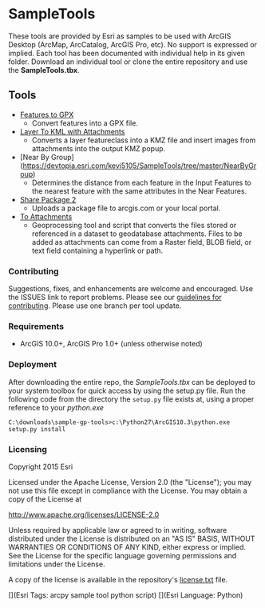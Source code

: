 # SampleTools

These tools are provided by Esri as samples to be used with ArcGIS Desktop (ArcMap, ArcCatalog, ArcGIS Pro, etc). No support is expressed or implied. Each tool has been documented with individual help in its given folder. Download an individual tool or clone the entire repository and use the **SampleTools.tbx**.

## Tools

* [Features to GPX](https://devtopia.esri.com/kevi5105/SampleTools/tree/master/FeaturesToGPX)
  * Convert features into a GPX file.
* [Layer To KML with Attachments](https://devtopia.esri.com/kevi5105/SampleTools/tree/master/LayerToKML_attachments)
  * Converts a layer featureclass into a KMZ file and insert images from attachments into the output KMZ popup.
* [Near By Group]  (https://devtopia.esri.com/kevi5105/SampleTools/tree/master/NearByGroup)
  * Determines the distance from each feature in the Input Features to the nearest feature with the same attributes in the Near Features.
* [Share Package 2](https://devtopia.esri.com/kevi5105/SampleTools/tree/master/SharePackage2)
  * Uploads a package file to arcgis.com or your local portal.
* [To Attachments](https://devtopia.esri.com/kevi5105/SampleTools/tree/master/ToAttachment)
  * Geoprocessing tool and script that converts the files stored or referenced in a dataset to geodatabase attachments. Files to be added as attachments can come from a Raster field, BLOB field, or text field containing a hyperlink or path.


### Contributing

Suggestions, fixes, and enhancements are welcome and encouraged. Use the ISSUES link to report problems. Please see our [guidelines for contributing](https://github.com/esri/contributing). Please use one branch per tool update.


### Requirements

* ArcGIS 10.0+, ArcGIS Pro 1.0+  (unless otherwise noted)

### Deployment

After downloading the entire repo, the _SampleTools.tbx_ can be deployed to your system toolbox for quick access by using the setup.py file. Run the following code from the directory the `setup.py` file exists at, using a proper reference to your _python.exe_

`C:\downloads\sample-gp-tools>c:\Python27\ArcGIS10.3\python.exe setup.py install `


### Licensing

Copyright 2015 Esri

Licensed under the Apache License, Version 2.0 (the "License");
you may not use this file except in compliance with the License.
You may obtain a copy of the License at

   http://www.apache.org/licenses/LICENSE-2.0

Unless required by applicable law or agreed to in writing, software
distributed under the License is distributed on an "AS IS" BASIS,
WITHOUT WARRANTIES OR CONDITIONS OF ANY KIND, either express or implied.
See the License for the specific language governing permissions and
limitations under the License.

A copy of the license is available in the repository's [license.txt](https://devtopia.esri.com/kevi5105/SampleTools/blob/master/LICENSE) file.

[](Esri Tags: arcpy sample tool python script)
[](Esri Language: Python)​
